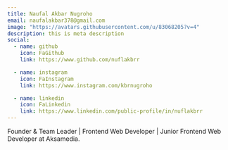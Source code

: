 ```yaml
---
title: Naufal Akbar Nugroho
email: naufalakbar378@gmail.com
image: "https://avatars.githubusercontent.com/u/83068205?v=4"
description: this is meta description
social:
  - name: github
    icon: FaGithub
    link: https://www.github.com/nuflakbrr

  - name: instagram
    icon: FaInstagram
    link: https://www.instagram.com/kbrnugroho

  - name: linkedin
    icon: FaLinkedin
    link: https://www.linkedin.com/public-profile/in/nuflakbrr
---
```


Founder & Team Leader | Frontend Web Developer | Junior Frontend Web Developer at Aksamedia.
